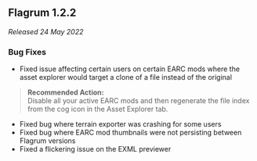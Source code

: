 ## Flagrum 1.2.2

_Released 24 May 2022_

### Bug Fixes

- Fixed issue affecting certain users on certain EARC mods where the asset explorer would target a clone of a file instead of the original
>**Recommended Action:**  
> Disable all your active EARC mods and then regenerate the file index from the cog icon in the Asset Explorer tab.
- Fixed bug where terrain exporter was crashing for some users
- Fixed bug where EARC mod thumbnails were not persisting between Flagrum versions
- Fixed a flickering issue on the EXML previewer